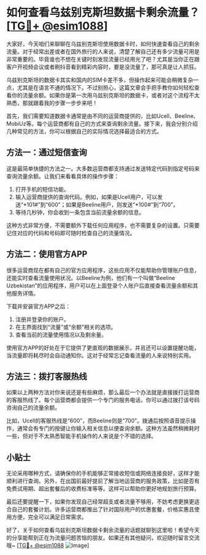 # 如何查看乌兹别克斯坦数据卡剩余流量？[[TG💪+ @esim1088](https://t.me/s/esim1088)]

大家好，今天咱们来聊聊在乌兹别克斯坦使用数据卡时，如何快速查看自己的剩余流量。对于经常出差或者在国外旅行的人来说，清楚了解自己还有多少流量可用是非常重要的。毕竟谁也不想在关键时刻发现流量已经用光了吧？尤其是当你正在跟客户开视频会议或者刷抖音看到精彩内容时，要是没流量了，那可真是让人抓狂。

乌兹别克斯坦的数据卡其实和国内的SIM卡差不多，但操作起来可能会稍微复杂一点，尤其是在语言不通的情况下。不过别担心，这篇文章会手把手教你如何轻松查看你的流量余额。如果你是第一次用乌兹别克斯坦的数据卡，或者对这个流程不太熟悉，那就跟着我的步骤一步步来吧！

首先，我们需要知道数据卡通常是由不同的运营商提供的，比如Ucell、Beeline、MobiUz等。每个运营商都有自己的方式来查询剩余流量。接下来，我会分别介绍几种常见的方法，你可以根据自己的实际情况选择最适合的方式。

## 方法一：通过短信查询

这是最简单快捷的方法之一。大多数运营商都支持通过发送特定代码到指定号码来查询流量余额。让我们来看看具体的操作步骤：

1. 打开手机的短信功能。
2. 输入运营商提供的查询代码。例如，如果是Ucell用户，可以发送“*101#”到“600”；如果是Beeline用户，则发送“*100#”到“700”。
3. 等待几秒钟，你会收到一条包含当前流量余额的信息。

这种方式非常方便，不需要额外下载任何应用程序，也不需要复杂的设置。只需要记住对应的代码和号码即可随时检查自己的流量情况。

## 方法二：使用官方APP

很多运营商现在都有自己的官方应用程序，这些应用不仅能帮助你管理账户信息，还能实时查看流量使用状况。以Beeline为例，他们有一个叫做“Beeline Uzbekistan”的应用程序，用户可以在上面登录个人账户后直接查看流量余额和其他服务详情。

下载并安装官方APP之后：
1. 注册并登录你的账户。
2. 在主界面找到“流量”或“余额”相关的选项。
3. 查看当前的流量使用情况以及剩余量。

使用官方APP的好处在于它提供了更直观的数据展示，并且还可以设置提醒功能，当流量即将耗尽时会自动通知你。这对于经常忘记查看流量的人来说特别实用。

## 方法三：拨打客服热线

如果以上两种方法对你来说还是有些麻烦，那么最后一个办法就是直接拨打运营商的客服热线了。每个运营商都会提供一个专门的服务电话，你可以通过拨打该号码咨询自己的流量余额。

比如，Ucell的客服热线是“600”，而Beeline则是“700”。拨通后按照语音提示操作，通常会有专门的按键让你输入相关信息以便查询余额。这种方法虽然稍微耗时一些，但对于不太熟悉智能手机操作的人来说是个不错的选择。

## 小贴士

无论采用哪种方式，请确保你的手机能够正常接收短信或网络连接良好，这样才能顺利进行查询。另外，在出国前最好提前了解当地运营商的服务政策，比如是否有免费试用期、超出套餐后的收费标准等等。这样可以帮助你更好地规划旅行预算。

最后还要提醒一下，如果你发现自己经常超支或者流量不够用，不妨考虑更换更适合自己的套餐计划。许多运营商都推出了针对国际用户的优惠套餐，价格实惠且使用方便，完全可以满足日常需求。

好了，关于如何查看乌兹别克斯坦数据卡剩余流量的话题就聊到这里啦！希望今天的分享能帮到正在为流量问题苦恼的朋友。如果还有其他疑问，欢迎随时留言交流哦~ [[TG💪+ @esim1088](https://t.me/s/esim1088) ![Image](https://i.postimg.cc/4NQfJmqS/Snipaste-2025-05-13-00-14-12.png)]